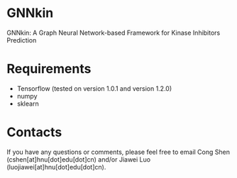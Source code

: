 # GNNkin
GNNkin: A Graph Neural Network-based Framework for Kinase Inhibitors Prediction

# Requirements
* Tensorflow (tested on version 1.0.1 and version 1.2.0)
* numpy 
* sklearn 


# Contacts
If you have any questions or comments, please feel free to email Cong Shen (cshen[at]hnu[dot]edu[dot]cn) and/or Jiawei Luo (luojiawei[at]hnu[dot]edu[dot]cn).
